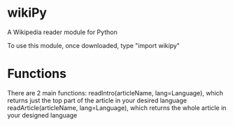 # wikiPy
A Wikipedia reader module for Python

To use this module, once downloaded, type "import wikipy"

# Functions
There are 2 main functions:
  readIntro(articleName, lang=Language), which returns just the top part of the article in your desired language
  readArticle(articleName, lang=Language), which returns the whole article in your designed language
